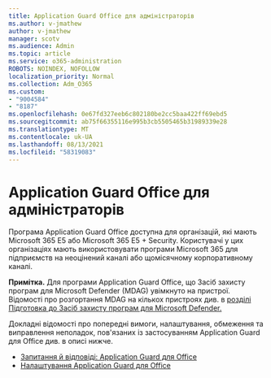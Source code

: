 ```yaml
---
title: Application Guard Office для адміністраторів
ms.author: v-jmathew
author: v-jmathew
manager: scotv
ms.audience: Admin
ms.topic: article
ms.service: o365-administration
ROBOTS: NOINDEX, NOFOLLOW
localization_priority: Normal
ms.collection: Adm_O365
ms.custom:
- "9004584"
- "8187"
ms.openlocfilehash: 0e67fd327eeb6c802180be2cc5baa422ff69ebd5
ms.sourcegitcommit: ab75f66355116e995b3cb5505465b31989339e28
ms.translationtype: MT
ms.contentlocale: uk-UA
ms.lasthandoff: 08/13/2021
ms.locfileid: "58319083"
---
```

# <a name="application-guard-for-office-for-admins"></a>Application Guard Office для адміністраторів

Програма Application Guard Office доступна для організацій, які мають Microsoft 365 E5 або Microsoft 365 E5 + Security. Користувачі у цих організаціях мають використовувати програми Microsoft 365 для підприємств на неоцінений каналі або щомісячному корпоративному каналі.

**Примітка.** Для програми Application Guard Office, що Засіб захисту програм для Microsoft Defender (MDAG) увімкнуто на пристрої. Відомості про розгортання MDAG на кількох пристроях див. в [розділі Підготовка до Засіб захисту програм для Microsoft Defender.](https://docs.microsoft.com/windows/security/threat-protection/microsoft-defender-application-guard/install-md-app-guard)

Докладні відомості про попередні вимоги, налаштування, обмеження та виправлення неполадок, пов'язаних із застосуванням Application Guard для Office див. в описі нижче.

- [Запитання й відповіді: Application Guard для Office](https://support.microsoft.com/office/application-guard-for-office-9e0fb9c2-ffad-43bf-8ba3-78f785fdba46)
- [Налаштування Application Guard для Office](https://docs.microsoft.com/microsoft-365/security/office-365-security/install-app-guard)

